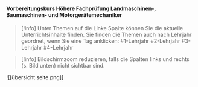 #### Vorbereitungskurs Höhere Fachprüfung Landmaschinen-, Baumaschinen- und Motorgerätemechaniker

>[!info] 
>Unter Themen auf die Linke Spalte können Sie die aktuelle Unterrichtsinhalte finden.
>Sie finden die Themen auch nach Lehrjahr geordnet, wenn Sie eine Tag anklicken:
>	#1-Lehrjahr 
>	#2-Lehrjahr 
>	#3-Lehrjahr 
>	#4-Lehrjahr

>[!info] 
>Bildschirmzoom reduzieren, falls die Spalten links und rechts (s. Bild unten) nicht sichtbar sind.
>
![[übersicht seite.png]]